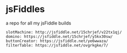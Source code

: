 # jsFiddles
a repo for all my jsFiddle builds
```
slotMachine: http://jsfiddle.net/15chrjef/v22tx1qj/
domino: https://jsfiddle.net/15chrjef/y5kx30sw/
buttonCreator: https://jsfiddle.net/ye6wwaza/
filterTable: https://jsfiddle.net/ovgrkgke/7/
```
